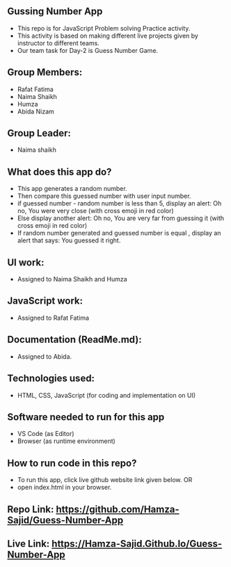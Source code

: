## Gussing Number App
- This repo is for JavaScript Problem solving Practice activity.
- This activity is based on making different live projects given by instructor to different teams.
- Our team task for Day-2 is Guess Number Game.

## Group Members:
- Rafat Fatima
- Naima Shaikh
- Humza
- Abida Nizam

## Group Leader:
- Naima shaikh

## What does this app do?
- This app generates a random number.
- Then compare this guessed number with user input number.
- if guessed number - random number is less than 5, display an alert: Oh no, You were very close (with cross emoji in red color)
- Else display another alert: Oh no, You are very far from guessing it (with cross emoji in red color)
- If random number generated and guessed number is equal , display an alert that says: You guessed it right.

## UI work:
- Assigned to Naima Shaikh and Humza

## JavaScript work:
- Assigned to Rafat Fatima

## Documentation (ReadMe.md):
- Assigned to Abida.

## Technologies used:
- HTML, CSS, JavaScript (for coding and implementation on UI)

## Software needed to run for this app
- VS Code (as Editor)
- Browser (as runtime environment)

## How to run code in this repo?
- To run this app, click live github website link given below. OR
- open index.html in your browser.

## Repo Link: https://github.com/Hamza-Sajid/Guess-Number-App
## Live Link: https://Hamza-Sajid.Github.Io/Guess-Number-App
